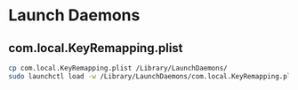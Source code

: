 # Launch Daemons

## com.local.KeyRemapping.plist

```bash
cp com.local.KeyRemapping.plist /Library/LaunchDaemons/
sudo launchctl load -w /Library/LaunchDaemons/com.local.KeyRemapping.plist
```
